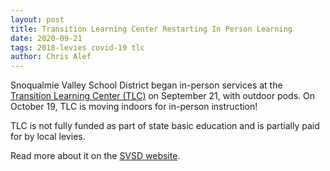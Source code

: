 ```yaml
---
layout: post
title: Transition Learning Center Restarting In Person Learning
date: 2020-09-21
tags: 2018-levies covid-19 tlc
author: Chris Alef
---
```

Snoqualmie Valley School District began in-person services at the [Transition Learning Center (TLC)](https://www.svsd410.org/Page/643) on September 21, with outdoor pods. On October 19, TLC is moving indoors for in-person instruction!

TLC is not fully funded as part of state basic education and is partially paid for by local levies.

Read more about it on the [SVSD website](https://www.svsd410.org/site/Default.aspx?PageType=3&DomainID=4&PageID=1&ViewID=6446ee88-d30c-497e-9316-3f8874b3e108&FlexDataID=27142).
